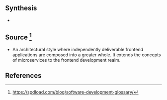 ## Synthesis
- 
## Source [^1]
- An architectural style where independently deliverable frontend applications are composed into a greater whole. It extends the concepts of microservices to the frontend development realm.
## References

[^1]: https://spdload.com/blog/software-development-glossary/